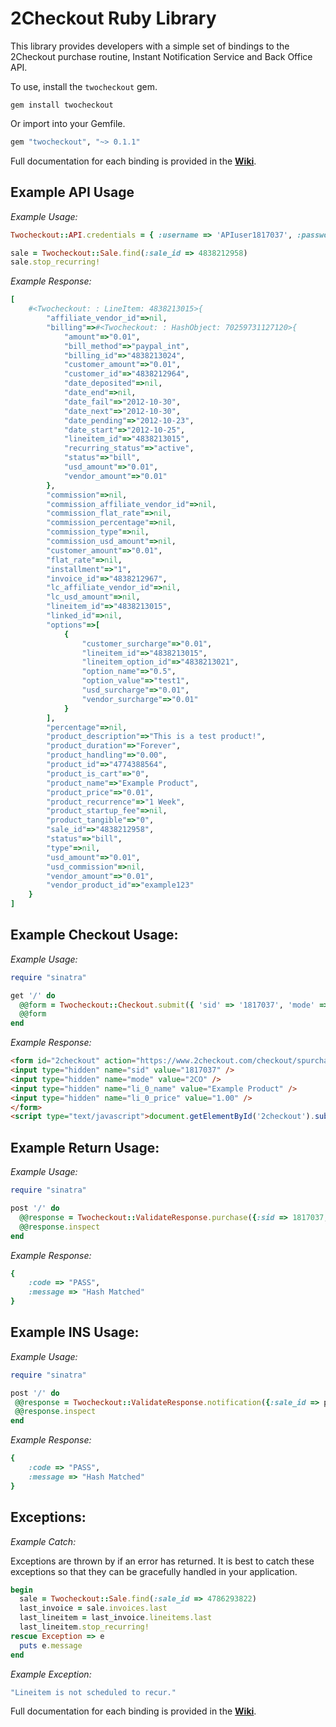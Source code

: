 2Checkout Ruby Library
=====================

This library provides developers with a simple set of bindings to the 2Checkout purchase routine, Instant Notification Service and Back Office API.

To use, install the `twocheckout` gem.

```shell
gem install twocheckout
```

Or import into your Gemfile.

```ruby
gem "twocheckout", "~> 0.1.1"
```

Full documentation for each binding is provided in the **[Wiki](https://github.com/craigchristenson/2checkout-ruby/wiki)**.


Example API Usage
-----------------

*Example Usage:*

```ruby
Twocheckout::API.credentials = { :username => 'APIuser1817037', :password => 'APIpass1817037' }

sale = Twocheckout::Sale.find(:sale_id => 4838212958)
sale.stop_recurring!
```

*Example Response:*

```ruby
[
    #<Twocheckout: : LineItem: 4838213015>{
        "affiliate_vendor_id"=>nil,
        "billing"=>#<Twocheckout: : HashObject: 70259731127120>{
            "amount"=>"0.01",
            "bill_method"=>"paypal_int",
            "billing_id"=>"4838213024",
            "customer_amount"=>"0.01",
            "customer_id"=>"4838212964",
            "date_deposited"=>nil,
            "date_end"=>nil,
            "date_fail"=>"2012-10-30",
            "date_next"=>"2012-10-30",
            "date_pending"=>"2012-10-23",
            "date_start"=>"2012-10-25",
            "lineitem_id"=>"4838213015",
            "recurring_status"=>"active",
            "status"=>"bill",
            "usd_amount"=>"0.01",
            "vendor_amount"=>"0.01"
        },
        "commission"=>nil,
        "commission_affiliate_vendor_id"=>nil,
        "commission_flat_rate"=>nil,
        "commission_percentage"=>nil,
        "commission_type"=>nil,
        "commission_usd_amount"=>nil,
        "customer_amount"=>"0.01",
        "flat_rate"=>nil,
        "installment"=>"1",
        "invoice_id"=>"4838212967",
        "lc_affiliate_vendor_id"=>nil,
        "lc_usd_amount"=>nil,
        "lineitem_id"=>"4838213015",
        "linked_id"=>nil,
        "options"=>[
            {
                "customer_surcharge"=>"0.01",
                "lineitem_id"=>"4838213015",
                "lineitem_option_id"=>"4838213021",
                "option_name"=>"0.5",
                "option_value"=>"test1",
                "usd_surcharge"=>"0.01",
                "vendor_surcharge"=>"0.01"
            }
        ],
        "percentage"=>nil,
        "product_description"=>"This is a test product!",
        "product_duration"=>"Forever",
        "product_handling"=>"0.00",
        "product_id"=>"4774388564",
        "product_is_cart"=>"0",
        "product_name"=>"Example Product",
        "product_price"=>"0.01",
        "product_recurrence"=>"1 Week",
        "product_startup_fee"=>nil,
        "product_tangible"=>"0",
        "sale_id"=>"4838212958",
        "status"=>"bill",
        "type"=>nil,
        "usd_amount"=>"0.01",
        "usd_commission"=>nil,
        "vendor_amount"=>"0.01",
        "vendor_product_id"=>"example123"
    }
]
```

Example Checkout Usage:
-----------------------

*Example Usage:*

```ruby
require "sinatra"

get '/' do
  @@form = Twocheckout::Checkout.submit({ 'sid' => '1817037', 'mode' => '2CO','li_0_name' => 'Example Product', 'li_0_price' => '1.00'})
  @@form
end
```

*Example Response:*

```html
<form id="2checkout" action="https://www.2checkout.com/checkout/spurchase" method="post">
<input type="hidden" name="sid" value="1817037" />
<input type="hidden" name="mode" value="2CO" />
<input type="hidden" name="li_0_name" value="Example Product" />
<input type="hidden" name="li_0_price" value="1.00" />
</form>
<script type="text/javascript">document.getElementById('2checkout').submit();</script>
```

Example Return Usage:
---------------------

*Example Usage:*

```ruby
require "sinatra"

post '/' do
  @@response = Twocheckout::ValidateResponse.purchase({:sid => 1817037, :secret => "tango", :order_number => params[:order_number], :total => params[:total], :key => params[:key]})
  @@response.inspect
end
```

*Example Response:*

```ruby
{
    :code => "PASS",
    :message => "Hash Matched"
}
```

Example INS Usage:
------------------

*Example Usage:*

```ruby
require "sinatra"

post '/' do
 @@response = Twocheckout::ValidateResponse.notification({:sale_id => params[:sale_id], :vendor_id => 1817037, :invoice_id => params[:invoice_id], :secret => "tango", :md5_hash => params[:md5_hash]})
 @@response.inspect
end
```

*Example Response:*

```ruby
{
    :code => "PASS",
    :message => "Hash Matched"
}
```

Exceptions:
------------------

*Example Catch:*

Exceptions are thrown by if an error has returned. It is best to catch these exceptions so that they can be gracefully handled in your application.


```ruby
begin
  sale = Twocheckout::Sale.find(:sale_id => 4786293822)
  last_invoice = sale.invoices.last
  last_lineitem = last_invoice.lineitems.last
  last_lineitem.stop_recurring!
rescue Exception => e
  puts e.message
end
```

*Example Exception:*

```ruby
"Lineitem is not scheduled to recur."
```

Full documentation for each binding is provided in the **[Wiki](https://github.com/craigchristenson/2checkout-ruby/wiki)**.
